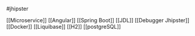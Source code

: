 #jhipster 

[[Microservice]]
[[Angular]]
[[Spring Boot]]
[[JDL]]
[[Debugger Jhipster]]
[[Docker]]
[[Liquibase]]
[[H2]]
[[postgreSQL]]